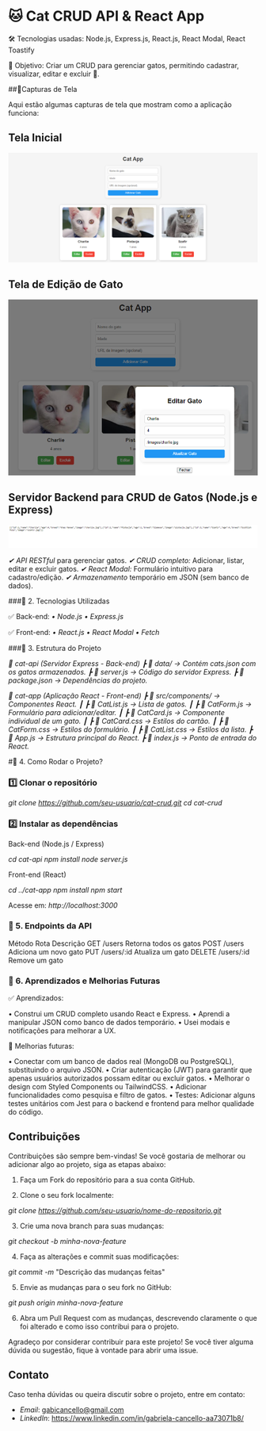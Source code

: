 # 🐱 Cat CRUD API & React App

🛠 Tecnologias usadas: Node.js, Express.js, React.js, React Modal, React Toastify

📌 Objetivo: Criar um CRUD para gerenciar gatos, permitindo cadastrar, visualizar, editar e excluir 🐾.

##📌Capturas de Tela

Aqui estão algumas capturas de tela que mostram como a aplicação funciona:

## Tela Inicial

![Tela inicial de CatApp](cat-app/public/images/cat-app-home.png)

## Tela de Edição de Gato

![Tela de Edição](cat-app/public/images/edit.png)

## Servidor Backend para CRUD de Gatos (Node.js e Express)

![Backend - API de Gatos](cat-app/public/images/backend-localhost4000.png)

*✔ API RESTful* para gerenciar gatos.
*✔ CRUD completo:* Adicionar, listar, editar e excluir gatos.
*✔ React Modal:* Formulário intuitivo para cadastro/edição.
*✔ Armazenamento* temporário em JSON (sem banco de dados).

###📌 2. Tecnologias Utilizadas

✅ Back-end:
	*•	Node.js*
	*•	Express.js*

✅ Front-end:
	*•	React.js*
	*•	React Modal*
	*•	Fetch*

###📌 3. Estrutura do Projeto

*📂 cat-api (Servidor Express - Back-end)*
*┣ 📂 data/ → Contém cats.json com os gatos armazenados.*
*┣ 📄 server.js → Código do servidor Express.*
*┣ 📄 package.json → Dependências do projeto.*

*📂 cat-app (Aplicação React - Front-end)*
*┣ 📂 src/components/ → Componentes React.*
*┃ ┣ 📄 CatList.js → Lista de gatos.*
*┃ ┣ 📄 CatForm.js → Formulário para adicionar/editar.*
*┃ ┣ 📄 CatCard.js → Componente individual de um gato.*
*┃ ┣ 📄 CatCard.css → Estilos do cartão.*
*┃ ┣ 📄 CatForm.css → Estilos do formulário.*
*┃ ┣ 📄 CatList.css → Estilos da lista.*
*┣ 📄 App.js → Estrutura principal do React.*
*┣ 📄 index.js → Ponto de entrada do React.*

#📌 4. Como Rodar o Projeto?

### 1️⃣ Clonar o repositório

*git clone https://github.com/seu-usuario/cat-crud.git*
*cd cat-crud*

### 2️⃣ Instalar as dependências

Back-end (Node.js / Express)

*cd cat-api*
*npm install*
*node server.js*

Front-end (React)

*cd ../cat-app*
*npm install*
*npm start*

Acesse em: *http://localhost:3000* 

### 📌 5. Endpoints da API

Método	Rota	Descrição
GET	/users	Retorna todos os gatos
POST	/users	Adiciona um novo gato
PUT	/users/:id	Atualiza um gato
DELETE	/users/:id	Remove um gato

### 📌 6. Aprendizados e Melhorias Futuras

 ✅ Aprendizados:
 
• Construi um CRUD completo usando React e Express.
• Aprendi a manipular JSON como banco de dados temporário.
• Usei modais e notificações para melhorar a UX.

📌 Melhorias futuras:

• Conectar com um banco de dados real (MongoDB ou PostgreSQL), substituindo o arquivo JSON.
• Criar autenticação (JWT) para garantir que apenas usuários autorizados possam editar ou excluir gatos.
• Melhorar o design com Styled Components ou TailwindCSS.
• Adicionar funcionalidades como pesquisa e filtro de gatos.
• Testes: Adicionar alguns testes unitários com Jest para o backend e frontend para melhor qualidade do código.

 ## Contribuições

Contribuições são sempre bem-vindas! Se você gostaria de melhorar ou adicionar algo ao projeto, siga as etapas abaixo:

1. Faça um Fork do repositório para a sua conta GitHub.
 
2. Clone o seu fork localmente:

*git clone https://github.com/seu-usuario/nome-do-repositorio.git*

3. Crie uma nova branch para suas mudanças:

*git checkout -b minha-nova-feature*

4. Faça as alterações e commit suas modificações:

*git commit -m* "Descrição das mudanças feitas"

5. Envie as mudanças para o seu fork no GitHub:

*git push origin minha-nova-feature*

6. Abra um Pull Request com as mudanças, descrevendo claramente o que foi alterado e como isso contribui para o projeto.

Agradeço por considerar contribuir para este projeto! Se você tiver alguma dúvida ou sugestão, fique à vontade para abrir uma issue.

 ## Contato

Caso tenha dúvidas ou queira discutir sobre o projeto, entre em contato:

- *Email*: gabicancello@gmail.com
- *LinkedIn*: https://www.linkedin.com/in/gabriela-cancello-aa73071b8/
 

